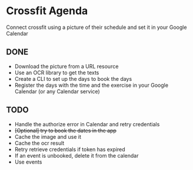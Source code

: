 # Crossfit Agenda

Connect crossfit using a picture of their schedule and set it in your Google Calendar

## DONE

- Download the picture from a URL resource
- Use an OCR library to get the texts
- Create a CLI to set up the days to book the days
- Register the days with the time and the exercise in your Google Calendar (or any Calendar service)

## TODO

- Handle the authorize error in Calendar and retry credentials
- ~~[Optional] try to book the dates in the app~~
- Cache the image and use it
- Cache the ocr result
- Retry retrieve credentials if token has expired
- If an event is unbooked, delete it from the calendar
- Use events